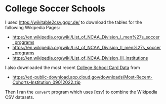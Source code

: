# College Soccer Schools

I used https://wikitable2csv.ggor.de/ to download the tables for the following Wikipedia Pages:

- https://en.wikipedia.org/wiki/List_of_NCAA_Division_I_men%27s_soccer_programs
- https://en.wikipedia.org/wiki/List_of_NCAA_Division_II_men%27s_soccer_programs
- https://en.wikipedia.org/wiki/List_of_NCAA_Division_III_institutions

I also downloaded the most recent [College School Card Data](https://collegescorecard.ed.gov/data/) from 

- https://ed-public-download.app.cloud.gov/downloads/Most-Recent-Cohorts-Institution_09012022.zip

Then I ran the `convert` program which uses [xsv] to combine the Wikipedia CSV datasets.
